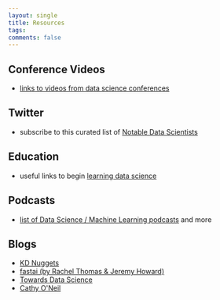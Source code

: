 ```yaml
---
layout: single
title: Resources
tags: 
comments: false
---
```



## Conference Videos
* [links to videos from data science conferences](conf_videos.md)

## Twitter
* subscribe to this curated list of [Notable Data Scientists](https://twitter.com/reshamas/lists/notable-data-scientists/members)

## Education
* useful links to begin [learning data science](ds_learning.md)

## Podcasts
* [list of Data Science / Machine Learning podcasts](https://github.com/rShetty/awesome-podcasts#data-sciencemachine-learning) and more

## Blogs
* [KD Nuggets](https://www.kdnuggets.com)
* [fastai (by Rachel Thomas & Jeremy Howard)](http://www.fast.ai/topics/)
* [Towards Data Science](https://towardsdatascience.com)
* [Cathy O'Neil](https://mathbabe.org)

